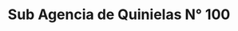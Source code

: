 ---
title: "Sub Agencia de Quinielas N° 100"
url: /posadas/sub-agencia-de-quinielas-ndeg-100/
shop: Lotterie
---